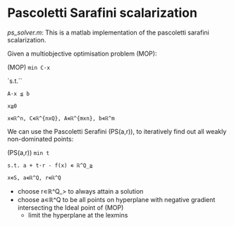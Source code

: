 # Pascoletti Sarafini scalarization

*ps_solver.m*: This is a matlab implementation of the pascoletti sarafini scalarization.

Given a multiobjective optimisation problem (MOP):

(MOP) `min C·x`

`s.t.``

`A·x ≦ b`

`x≧0`

`x∊ℝ^n, C∊ℝ^{nxQ}, A∊ℝ^{mxn}, b∊ℝ^m`

We can use the Pascoletti Serafini (PS(a,r)), to iteratively find out all weakly non-dominated points:

(PS(a,r)) `min t`

`s.t. a + t·r - f(x) ∊ ℝ^Q_≧`

`x∊S, a∊ℝ^Q, r∊ℝ^Q`

- choose r∊ℝ^Q_> to always attain a solution
- choose a∊ℝ^Q to be all points on hyperplane with negative gradient intersecting the Ideal point of (MOP)
  - limit the hyperplane at the lexmins
